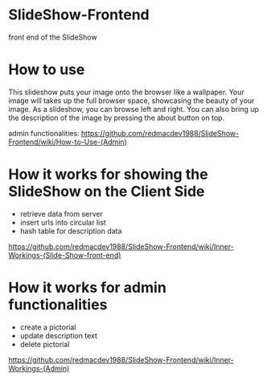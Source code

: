 # SlideShow-Frontend
front end of the SlideShow

# How to use

This slideshow puts your image onto the browser like a wallpaper. Your image will takes up the full browser space, showcasing the beauty of your image.
As a slideshow, you can browse left and right. You can also bring up the description of the image by pressing the about button on top.

admin functionalities:
https://github.com/redmacdev1988/SlideShow-Frontend/wiki/How-to-Use-(Admin)

# How it works for showing the SlideShow on the Client Side

- retrieve data from server
- insert urls into circular list
- hash table for description data

https://github.com/redmacdev1988/SlideShow-Frontend/wiki/Inner-Workings-(Slide-Show-front-end)

# How it works for admin functionalities

- create a pictorial
- update description text
- delete pictorial

https://github.com/redmacdev1988/SlideShow-Frontend/wiki/Inner-Workings-(Admin)

